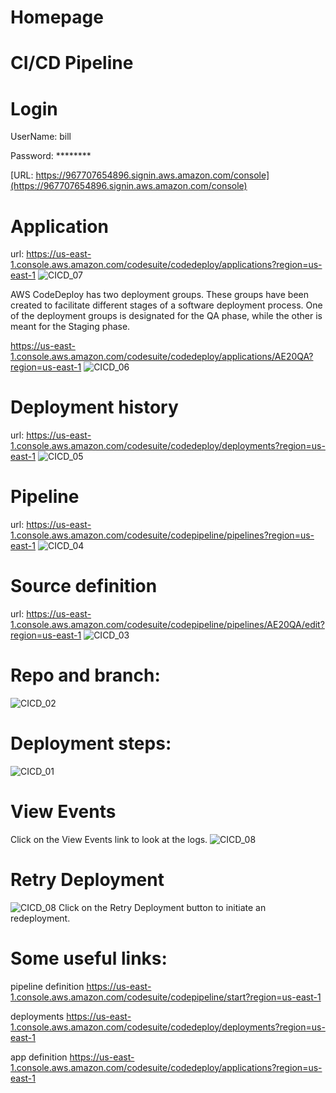 # Homepage

# **CI/CD Pipeline**

# **Login**

UserName: bill     

Password: ********     

[URL: https://967707654896.signin.aws.amazon.com/console](https://967707654896.signin.aws.amazon.com/console)

# **Application**
url: <https://us-east-1.console.aws.amazon.com/codesuite/codedeploy/applications?region=us-east-1>
![CICD_07](https://github.com/AmericanaExchange/RareBookHub/assets/817567/2ef166c8-1674-45aa-9df8-c4efcc4b4e95)

AWS CodeDeploy has two deployment groups. These groups have been created to facilitate different stages of a software deployment process. One of the deployment groups is designated for the QA phase, while the other is meant for the Staging phase.

<https://us-east-1.console.aws.amazon.com/codesuite/codedeploy/applications/AE20QA?region=us-east-1>
![CICD_06](https://github.com/AmericanaExchange/RareBookHub/assets/817567/202c8ec8-15aa-45d4-93e3-bad3ba1e1256)

# **Deployment history**
url: <https://us-east-1.console.aws.amazon.com/codesuite/codedeploy/deployments?region=us-east-1>
![CICD_05](https://github.com/AmericanaExchange/RareBookHub/assets/817567/0782d025-43de-4f82-bdc4-29d0524eb707)
# **Pipeline**
url: <https://us-east-1.console.aws.amazon.com/codesuite/codepipeline/pipelines?region=us-east-1>
![CICD_04](https://github.com/AmericanaExchange/RareBookHub/assets/817567/61498073-33f6-4b88-8c43-dcc8f8c67b89)
# **Source definition**
url: <https://us-east-1.console.aws.amazon.com/codesuite/codepipeline/pipelines/AE20QA/edit?region=us-east-1>
![CICD_03](https://github.com/AmericanaExchange/RareBookHub/assets/817567/1a905658-128c-4610-89b3-23650c58cfcd)
# **Repo and branch:**
![CICD_02](https://github.com/AmericanaExchange/RareBookHub/assets/817567/74b10349-5713-4230-b66e-ca0b8afc4a33)
# **Deployment steps:**
![CICD_01](https://github.com/AmericanaExchange/RareBookHub/assets/817567/012401d4-93d8-4eba-a5c4-7a786392a4f2)

# **View Events**
Click on the View Events link to look at the logs.
![CICD_08](https://github.com/AmericanaExchange/RareBookHub/assets/817567/fc12fd8b-c5dc-4153-b65d-e9de2dd7c645)

# **Retry Deployment**
![CICD_08](https://github.com/AmericanaExchange/RareBookHub/assets/817567/b1ddbd72-e276-4278-b449-c120a4acd799)
Click on the Retry Deployment button to initiate an redeployment.
# **Some useful links:** 

pipeline definition
https://us-east-1.console.aws.amazon.com/codesuite/codepipeline/start?region=us-east-1

deployments
https://us-east-1.console.aws.amazon.com/codesuite/codedeploy/deployments?region=us-east-1

app definition
https://us-east-1.console.aws.amazon.com/codesuite/codedeploy/applications?region=us-east-1
